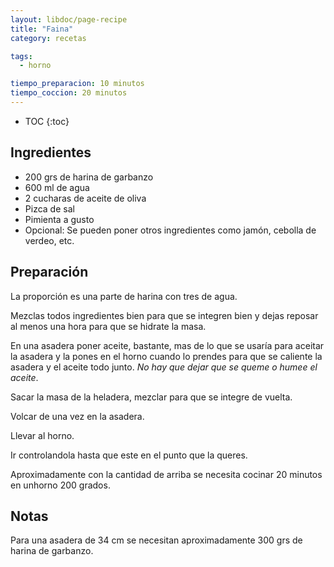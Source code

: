 ```yaml
---
layout: libdoc/page-recipe
title: "Faina"
category: recetas 

tags: 
  - horno

tiempo_preparacion: 10 minutos
tiempo_coccion: 20 minutos
---
```


* TOC
{:toc}

## Ingredientes

* 200 grs de harina de garbanzo
* 600 ml de agua
* 2 cucharas de aceite de oliva
* Pizca de sal
* Pimienta a gusto
* Opcional: Se pueden poner otros ingredientes como jamón, cebolla de verdeo,
  etc.


## Preparación
La proporción es una parte de harina con tres de agua.


Mezclas todos ingredientes bien para que se integren bien y dejas reposar al
menos una hora para que se hidrate la masa.

En una asadera poner aceite, bastante, mas de lo que se usaría para aceitar la
asadera y la pones en el horno cuando lo prendes para que se caliente la asadera
y el aceite todo junto. *No hay que dejar que se queme o humee el aceite*.

Sacar la masa de la heladera, mezclar para que se integre de vuelta.

Volcar de una vez en la asadera.

Llevar al horno.

Ir controlandola hasta que este en el punto que la queres.

Aproximadamente con la cantidad de arriba se necesita cocinar 20 minutos en unhorno 200 grados.

## Notas
Para una asadera de 34 cm se necesitan aproximadamente 300 grs de harina de
garbanzo.
